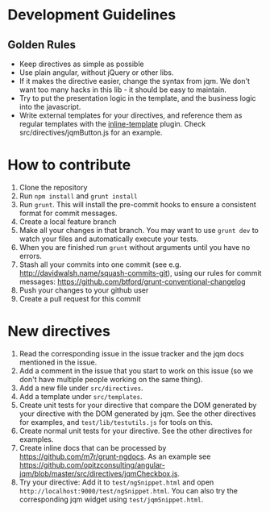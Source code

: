 # Development Guidelines

## Golden Rules
- Keep directives as simple as possible
- Use plain angular, without jQuery or other libs.
- If it makes the directive easier, change the syntax from jqm. We don't want too many hacks in this lib - it should be easy to maintain.
- Try to put the presentation logic in the template, and the business logic into the javascript.
- Write external templates for your directives, and reference them as regular templates with the [inline-template](http://github.com/ajoslin/inline-template) plugin.  Check src/directives/jqmButton.js for an example.

# How to contribute
1. Clone the repository
1. Run `npm install` and `grunt install`
1. Run `grunt`. This will install the pre-commit hooks to ensure a consistent format for commit messages.
1. Create a local feature branch
1. Make all your changes in that branch. You may want to use `grunt dev` to watch your files and automatically execute your tests. 
1. When you are finished run `grunt` without arguments until you have no errors.
1. Stash all your commits into one commit (see e.g. http://davidwalsh.name/squash-commits-git), using our rules for commit messages: https://github.com/btford/grunt-conventional-changelog
1. Push your changes to your github user
1. Create a pull request for this commit

# New directives
1. Read the corresponding issue in the issue tracker and the jqm docs mentioned in the issue. 
1. Add a comment in the issue that you start to work on this issue (so we don't have multiple people working on the same thing). 
1. Add a new file under `src/directives`.
1. Add a template under `src/templates`.
1. Create unit tests for your directive that compare the DOM generated by your directive with the DOM generated by jqm. See the other directives for examples, and `test/lib/testutils.js` for tools on this.
1. Create normal unit tests for your directive. See the other directives for examples.
1. Create inline docs that can be processed by https://github.com/m7r/grunt-ngdocs. As an example see https://github.com/opitzconsulting/angular-jqm/blob/master/src/directives/jqmCheckbox.js. 
1. Try your directive: Add it to `test/ngSnippet.html` and open `http://localhost:9000/test/ngSnippet.html`. You can also try the corresponding jqm widget using `test/jqmSnippet.html`.
